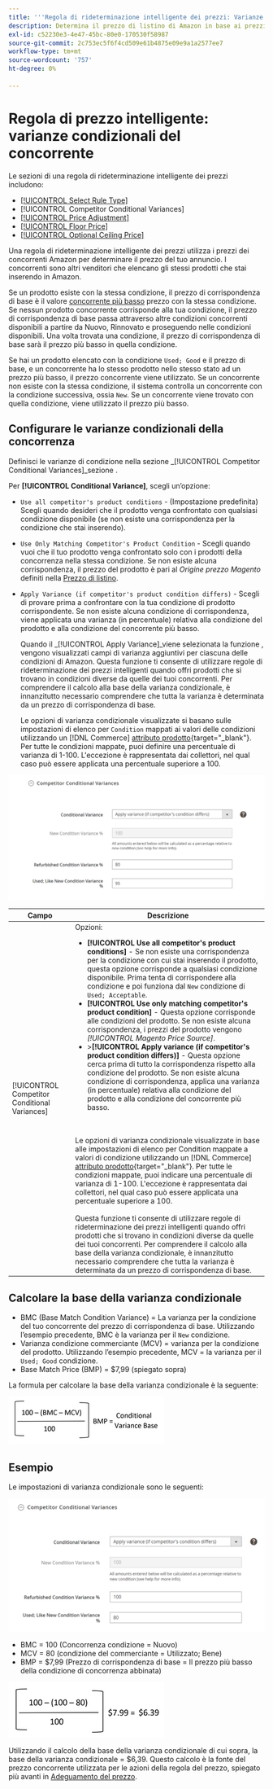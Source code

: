 ```yaml
---
title: '''Regola di rideterminazione intelligente dei prezzi: Varianze condizionali della concorrenza'
description: Determina il prezzo di listino di Amazon in base ai prezzi e alle condizioni della concorrenza del prodotto creando una regola di rideterminazione dei prezzi intelligente.
exl-id: c52230e3-4e47-45bc-80e0-170530f58987
source-git-commit: 2c753ec5f6f4cd509e61b4875e09e9a1a2577ee7
workflow-type: tm+mt
source-wordcount: '757'
ht-degree: 0%

---
```


# Regola di prezzo intelligente: varianze condizionali del concorrente

Le sezioni di una regola di rideterminazione intelligente dei prezzi includono:

- [[!UICONTROL Select Rule Type]](./intelligent-repricing-rules.md)
- [!UICONTROL Competitor Conditional Variances]
- [[!UICONTROL Price Adjustment]](./price-adjustment.md)
- [[!UICONTROL Floor Price]](./floor-price.md)
- [[!UICONTROL Optional Ceiling Price]](./optional-ceiling-price.md)

Una regola di rideterminazione intelligente dei prezzi utilizza i prezzi dei concorrenti Amazon per determinare il prezzo del tuo annuncio. I concorrenti sono altri venditori che elencano gli stessi prodotti che stai inserendo in Amazon.

Se un prodotto esiste con la stessa condizione, il prezzo di corrispondenza di base è il valore [concorrente più basso](./lowest-competitor-pricing.md) prezzo con la stessa condizione. Se nessun prodotto concorrente corrisponde alla tua condizione, il prezzo di corrispondenza di base passa attraverso altre condizioni concorrenti disponibili a partire da Nuovo, Rinnovato e proseguendo nelle condizioni disponibili. Una volta trovata una condizione, il prezzo di corrispondenza di base sarà il prezzo più basso in quella condizione.

Se hai un prodotto elencato con la condizione `Used; Good` e il prezzo di base, e un concorrente ha lo stesso prodotto nello stesso stato ad un prezzo più basso, il prezzo concorrente viene utilizzato. Se un concorrente non esiste con la stessa condizione, il sistema controlla un concorrente con la condizione successiva, ossia `New`. Se un concorrente viene trovato con quella condizione, viene utilizzato il prezzo più basso.

## Configurare le varianze condizionali della concorrenza

Definisci le varianze di condizione nella sezione _[!UICONTROL Competitor Conditional Variances]_sezione .

Per **[!UICONTROL Conditional Variance]**, scegli un’opzione:

- `Use all competitor's product conditions` - (Impostazione predefinita) Scegli quando desideri che il prodotto venga confrontato con qualsiasi condizione disponibile (se non esiste una corrispondenza per la condizione che stai inserendo).

- `Use Only Matching Competitor's Product Condition` - Scegli quando vuoi che il tuo prodotto venga confrontato solo con i prodotti della concorrenza nella stessa condizione. Se non esiste alcuna corrispondenza, il prezzo del prodotto è pari al _Origine prezzo Magento_ definiti nella [Prezzo di listino](./listing-price.md).

- `Apply Variance (if competitor's product condition differs)` - Scegli di provare prima a confrontare con la tua condizione di prodotto corrispondente. Se non esiste alcuna condizione di corrispondenza, viene applicata una varianza (in percentuale) relativa alla condizione del prodotto e alla condizione del concorrente più basso.

   Quando il _[!UICONTROL Apply Variance]_viene selezionata la funzione , vengono visualizzati campi di varianza aggiuntivi per ciascuna delle condizioni di Amazon. Questa funzione ti consente di utilizzare regole di rideterminazione dei prezzi intelligenti quando offri prodotti che si trovano in condizioni diverse da quelle dei tuoi concorrenti. Per comprendere il calcolo alla base della varianza condizionale, è innanzitutto necessario comprendere che tutta la varianza è determinata da un prezzo di corrispondenza di base.

   Le opzioni di varianza condizionale visualizzate si basano sulle impostazioni di elenco per `Condition` mappati ai valori delle condizioni utilizzando un [!DNL Commerce] [attributo prodotto](https://docs.magento.com/user-guide/catalog/product-attributes.html){target=&quot;_blank&quot;}. Per tutte le condizioni mappate, puoi definire una percentuale di varianza di 1-100. L&#39;eccezione è rappresentata dai collettori, nel qual caso può essere applicata una percentuale superiore a 100.

![Regola di rideterminazione intelligente dei prezzi - varianze condizionali dei concorrenti](assets/amazon-competitor-cond-variances.png)

| Campo | Descrizione |
|--- |--- |
| [!UICONTROL Competitor Conditional Variances] | Opzioni: <ul><li>**[!UICONTROL Use all competitor's product conditions]** - Se non esiste una corrispondenza per la condizione con cui stai inserendo il prodotto, questa opzione corrisponde a qualsiasi condizione disponibile. Prima tenta di corrispondere alla condizione e poi funziona dal `New` condizione di `Used; Acceptable`.</li><li>**[!UICONTROL Use only matching competitor's product condition]** - Questa opzione corrisponde alle condizioni del prodotto. Se non esiste alcuna corrispondenza, i prezzi del prodotto vengono _[!UICONTROL Magento Price Source]_.</li><li>>**[!UICONTROL Apply variance (if competitor's product condition differs)]** - Questa opzione cerca prima di tutto la corrispondenza rispetto alla condizione del prodotto. Se non esiste alcuna condizione di corrispondenza, applica una varianza (in percentuale) relativa alla condizione del prodotto e alla condizione del concorrente più basso.</li></ul><br><br>Le opzioni di varianza condizionale visualizzate in base alle impostazioni di elenco per Condition mappate a valori di condizione utilizzando un [!DNL Commerce] [attributo prodotto](https://docs.magento.com/user-guide/catalog/product-attributes.html){target=&quot;_blank&quot;}. Per tutte le condizioni mappate, puoi indicare una percentuale di varianza di 1-100. L&#39;eccezione è rappresentata dai collettori, nel qual caso può essere applicata una percentuale superiore a 100.<br><br>Questa funzione ti consente di utilizzare regole di rideterminazione dei prezzi intelligenti quando offri prodotti che si trovano in condizioni diverse da quelle dei tuoi concorrenti. Per comprendere il calcolo alla base della varianza condizionale, è innanzitutto necessario comprendere che tutta la varianza è determinata da un prezzo di corrispondenza di base. |

## Calcolare la base della varianza condizionale

- BMC (Base Match Condition Variance) = La varianza per la condizione del tuo concorrente del prezzo di corrispondenza di base. Utilizzando l’esempio precedente, BMC è la varianza per il `New` condizione.
- Varianza condizione commerciante (MCV) = varianza per la condizione del prodotto. Utilizzando l’esempio precedente, MCV = la varianza per il `Used; Good` condizione.
- Base Match Price (BMP) = $7,99 (spiegato sopra)

La formula per calcolare la base della varianza condizionale è la seguente:

![formula di calcolo della base della varianza condizionale](assets/amazon-cond-variance-calc-1.png)

## Esempio

Le impostazioni di varianza condizionale sono le seguenti:

![impostazioni di varianza condizionale di esempio](assets/amazon-cond-variances.png)

- BMC = 100 (Concorrenza condizione = Nuovo)
- MCV = 80 (condizione del commerciante = Utilizzato; Bene)
- BMP = $7,99 (Prezzo di corrispondenza di base = Il prezzo più basso della condizione di concorrenza abbinata)

![esempio di calcolo della base della varianza condizionale](assets/amazon-cond-variance-calc-2.png)

Utilizzando il calcolo della base della varianza condizionale di cui sopra, la base della varianza condizionale = $6,39. Questo calcolo è la fonte del prezzo concorrente utilizzata per le azioni della regola del prezzo, spiegato più avanti in [Adeguamento del prezzo](./price-adjustment.md).

